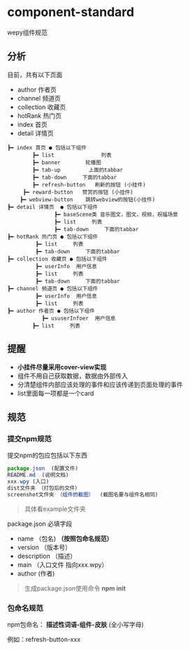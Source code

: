 # component-standard
wepy组件规范


## 分析
目前，共有以下页面

* author 作者页
* channel 频道页
* collection 收藏页
* hotRank 热门页
* index 首页
* detail 详情页


```
┣━ index 首页 ● 包括以下组件             
        ┣━ list               列表
        ┣━ banner        轮播图           
        ┣━ tab-up         上面的tabbar          
        ┣━ tab-down     下面的tabbar      
        ┣━ refresh-button   刷新的按钮 (小挂件)
	 ┣━ reward-button   赞赏的按钮 (小挂件)
 	┣━ webview-button    跳转webview的按钮(小挂件) 
┣━ detail 详情页  ● 包括以下组件 
               ┣━ baseScene类 音乐图文，图文，视频，祝福场景  
               ┣━ list     列表            
               ┣━ tab-down     下面的tabbar                        
┣━ hotRank 热门页 ● 包括以下组件 
         ┣━ list     列表     
         ┣━ tab-down     下面的tabbar      
┣━ collection 收藏页 ● 包括以下组件 
         ┣━ userInfo  用户信息            
         ┣━ list     列表          
         ┣━ tab-down     下面的tabbar            
┣━ channel 频道页 ● 包括以下组件 	
		 ┣━ userInfo  用户信息  
		 ┣━ list     列表     
┣━ author 作者页 ● 包括以下组件 	
           ┣━ ususerInfoer  用户信息 
	    ┣━ list     列表     
```





## 提醒

* **小挂件尽量采用cover-view实现**
* 组件不用自己获取数据，数据由外部传入
* 分清楚组件内部应该处理的事件和应该传递到页面处理的事件
* list里面每一项都是一个card



## 规范

### 提交npm规范

提交npm的包应包括以下东西
```javascript
package.json  (配置文件)
README.md  (说明文档)
xxx.wpy (入口)
dist文件夹 （打包后的文件）
screenshot文件夹 （组件的截图）  (截图名要与组件名相同)
```



> 具体看example文件夹



package.json 必填字段
* name （包名) **（按照包命名规范）**
* version （版本号）
* description （描述）
* main （入口文件 指向xxx.wpy）
* author (作者)

>生成package.json使用命令   **npm init**



### 包命名规范
npm包命名： **描述性词语-组件-皮肤**   (全小写字母)

例如：refresh-button-xxx
